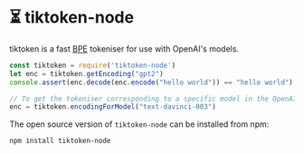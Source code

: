 # ⏳ tiktoken-node

tiktoken is a fast [BPE](https://en.wikipedia.org/wiki/Byte_pair_encoding) tokeniser for use with
OpenAI's models.

```js
const tiktoken = require('tiktoken-node')
let enc = tiktoken.getEncoding("gpt2")
console.assert(enc.decode(enc.encode("hello world")) == "hello world")

// To get the tokeniser corresponding to a specific model in the OpenAI API:
enc = tiktoken.encodingForModel("text-davinci-003")
```

The open source version of `tiktoken-node` can be installed from npm:
```
npm install tiktoken-node
```